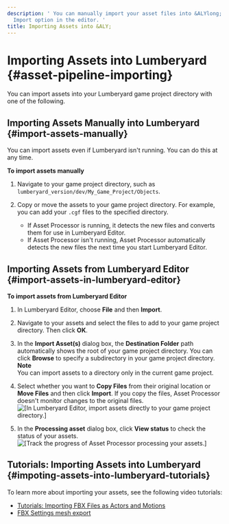 ```yaml
---
description: ' You can manually import your asset files into &ALYlong; or use the
  Import option in the editor. '
title: Importing Assets into &ALY;
---
```

# Importing Assets into Lumberyard {#asset-pipeline-importing}

You can import assets into your Lumberyard game project directory with one of the following\.

## Importing Assets Manually into Lumberyard {#import-assets-manually}

You can import assets even if Lumberyard isn't running\. You can do this at any time\.

**To import assets manually**

1. Navigate to your game project directory, such as `lumberyard_version/dev/My_Game_Project/Objects`\.

1. Copy or move the assets to your game project directory\. For example, you can add your `.cgf` files to the specified directory\.
   + If Asset Processor is running, it detects the new files and converts them for use in Lumberyard Editor\.
   + If Asset Processor isn't running, Asset Processor automatically detects the new files the next time you start Lumberyard Editor\.

## Importing Assets from Lumberyard Editor {#import-assets-in-lumberyard-editor}

**To import assets from Lumberyard Editor**

1. In Lumberyard Editor, choose **File** and then **Import**\. 

1. Navigate to your assets and select the files to add to your game project directory\. Then click **OK**\.

1. In the **Import Asset\(s\)** dialog box, the **Destination Folder** path automatically shows the root of your game project directory\. You can click **Browse** to specify a subdirectory in your game project directory\.
**Note**  
You can import assets to a directory only in the current game project\.

1. Select whether you want to **Copy Files** from their original location or **Move Files** and then click **Import**\. If you copy the files, Asset Processor doesn't monitor changes to the original files\.  
![\[In Lumberyard Editor, import assets directly to your game project directory.\]](/images/userguide/assets/pipeline/asset-pipeline-importing.png)

1. In the **Processing asset** dialog box, click **View status** to check the status of your assets\.  
![\[Track the progress of Asset Processor processing your assets.\]](/images/userguide/assets/pipeline/asset-pipeline-importing-processing-status.png)

## Tutorials: Importing Assets into Lumberyard {#impoting-assets-into-lumberyard-tutorials}

To learn more about importing your assets, see the following video tutorials:
+ [Tutorials: Importing FBX Files as Actors and Motions](/docs/userguide/importing-fbx-files-as-actors-motions.md)
+ [FBX Settings mesh export](/docs/userguide/fbx/mesh-export.md)